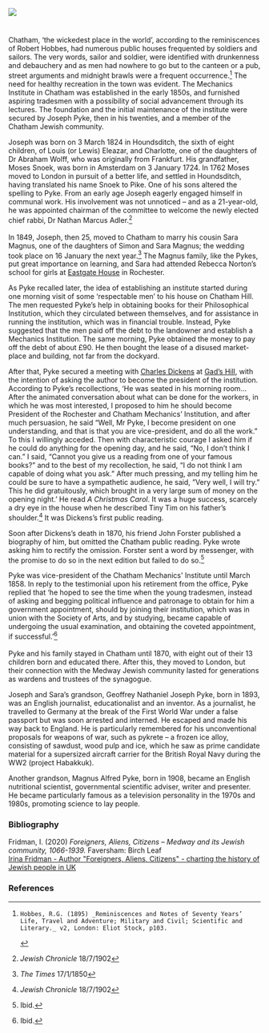 <a href="https://beta.kent-maps.online"><img src="https://beta.kent-maps.online/juncture/ve-button.png"></a>
<param ve-config title="Joseph Pyke (1824-1902)" author="Irina Fridman" layout="vtl" banner="https://stor.artstor.org/stor/9b234825-18ea-401c-9c71-868cdfc3eb21" description="Irina Fridman introduces the life and family of Educationalist Joseph Pyke a prominent member of the Chatham Jewish Community.">

<!-- Global Entities --> 
<param ve-entity eid="Q507517" aliases="Rochester">
<param ve-entity eid="Q729006" aliases="Chatham">
<param ve-entity eid="Q5516441" aliases="Gads Hill Place">

<!-- Basemap starting position centered on Chatham --> 
<!-- param ve-map center="Q729006" zoom="13" -->

<!-- Historical map layers --> 
<param ve-map-layer active allmaps allmaps-id="08f8a4bca9b4dd3a" title="Kent OS 1860">

#

Chatham, ‘the wickedest place in the world’, according to the reminiscences of Robert Hobbes, had numerous public houses frequented by soldiers and sailors. The very words, sailor and soldier, were identified with drunkenness and debauchery and as men had nowhere to go but to the canteen or a pub, street arguments and midnight brawls were a frequent occurrence.[^ref1] The need for healthy recreation in the town was evident. The Mechanics Institute in Chatham was established in the early 1850s, and furnished aspiring tradesmen with a possibility of social advancement through its lectures. The foundation and the initial maintenance of the institute were secured by Joseph Pyke, then in his twenties, and a member of the Chatham Jewish community. 
<param ve-image url="https://upload.wikimedia.org/wikipedia/commons/8/8b/William_Miller_-_Chatham%2C_Kent_-_B1977.14.7019_-_Yale_Center_for_British_Art.jpg" label="Chatham, Kent" attribution="William Miller, CC0, via Wikimedia Commons, B1977.14.7019, Yale Center for British Art">
<!-- Basemap starting position centered on Chatham --> 
<param ve-map center="Q729006" zoom="13">

Joseph was born on 3 March 1824 in Houndsditch, the sixth of eight children, of Louis (or Lewis) Eleazar, and Charlotte, one of the daughters of Dr Abraham Wolff, who was originally from Frankfurt.  His grandfather, Moses Snoek, was born in Amsterdam on 3 January 1724. In 1762 Moses moved to London in pursuit of a better life, and settled in Houndsditch, having translated his name Snoek to Pike. One of his sons altered the spelling to Pyke. From an early age Joseph eagerly engaged himself in communal work. His involvement was not unnoticed – and as a 21-year-old, he was appointed chairman of the committee to welcome the newly elected chief rabbi, Dr Nathan Marcus Adler.[^ref2] 
<br><br>
In 1849, Joseph, then 25, moved to Chatham to marry his cousin Sara Magnus, one of the daughters of Simon and Sara Magnus; the wedding took place on 16 January the next year.[^ref3] The Magnus family, like the Pykes, put great importance on learning, and Sara had attended Rebecca Norton’s school for girls at [Eastgate House](/dickens/edwin-drood-eastgate-house) in Rochester. 
<param ve-image url="https://upload.wikimedia.org/wikipedia/commons/6/64/Charles_Dickens_and_Rochester_%281880%29_%2814767951952%29.jpg" label="Eastgate House, Charles Dickens and Rochester, 1880" attribution="Internet Archive Book Images, No restrictions, via Wikimedia Commons">
<!-- Basemap starting position centered on Chatham --> 
<param ve-map center="Q729006" zoom="13">

As Pyke recalled later, the idea of establishing an institute started during one morning visit of some ‘respectable men’ to his house on Chatham Hill. The men requested Pyke’s help in obtaining books for their Philosophical Institution, which they circulated between themselves, and for assistance in running the institution, which was in financial trouble. Instead, Pyke suggested that the men paid off the debt to the landowner and establish a Mechanics Institution. The same morning, Pyke obtained the money to pay off the debt of about £90. He then bought the lease of a disused market-place and building, not far from the dockyard. 
<param ve-image url="https://stor.artstor.org/stor/cc1b9669-0996-475c-bba2-692467a50043" label="Dickens's Rochester and Chatham" attribution="David Perdue">

After that, Pyke secured a meeting with [Charles Dickens](/dickens/dickens-biography) at [Gad’s Hill](/dickens/dickens-gads-hill), with the intention of asking the author to become the president of the institution. According to Pyke’s recollections, ‘He was seated in his morning room… After the animated conversation about what can be done for the workers, in which he was most interested, I proposed to him he should become President of the Rochester and Chatham Mechanics’ Institution, and after much persuasion, he said “Well, Mr Pyke, I become president on one understanding, and that is that you are vice-president, and do all the work.” To this I willingly acceded. Then with characteristic courage I asked him if he could do anything for the opening day, and he said, “No, I don’t think I can.” I said, “Cannot you give us a reading from one of your famous books?” and to the best of my recollection, he said, “I do not think I am capable of doing what you ask.” After much pressing, and my telling him he could be sure to have a sympathetic audience, he said, ”Very well, I will try.” This he did gratuitously, which brought in a very large sum of money on the opening night.’ He read _A Christmas Carol_. It was a huge success, scarcely a dry eye in the house when he described <span data-mouseover-image-zoomto="1,0,672,459">Tiny Tim</span> on his father’s shoulder.[^ref4] It was Dickens’s first public reading.
<param ve-image url="https://stor.artstor.org/stor/12803b3b-5aae-457e-bfba-f36f5f17d146" label="Tiny Tim" attribution="Children's stories from Dickens retold by his granddaughters, 1893, Augustine House Library">
<!-- Basemap centered on Gad's Hill Place --> 
<param ve-map center="Q5516441" zoom="12">

Soon after Dickens’s death in 1870, his friend John Forster published a biography of him, but omitted the Chatham public reading. Pyke wrote asking him to rectify the omission. Forster sent a word by messenger, with the promise to do so in the next edition but failed to do so.[^ref5]
<param ve-image url="https://upload.wikimedia.org/wikipedia/commons/0/01/The_English_Bodley_family_%281900%29_%2814781259085%29.jpg" label="Charles Dickens reading a story" attribution=" The English Bodley Family, Internet Archive Book Images, No restrictions, via Wikimedia Commons">

Pyke was vice-president of the Chatham Mechanics' Institute until March 1858. In reply to the testimonial upon his retirement from the office, Pyke replied that ‘he hoped to see the time when the young tradesmen, instead of asking and begging political influence and patronage to obtain for him a government appointment, should by joining their institution, which was in union with the Society of Arts, and by studying, became capable of undergoing the usual examination, and obtaining the coveted appointment, if successful.’[^ref6]
<br><br>
Pyke and his family stayed in Chatham until 1870, with eight out of their 13 children born and educated there. After this, they moved to London, but their connection with the Medway Jewish community lasted for generations as wardens and trustees of the synagogue.
<!-- Basemap starting position centered on Chatham --> 
<param ve-map center="Q729006" zoom="13">

Joseph and Sara’s grandson, Geoffrey Nathaniel Joseph Pyke, born in 1893, was an English journalist, educationalist and an inventor. As a journalist, he travelled to Germany at the break of the First World War under a false passport but was soon arrested and interned. He escaped and made his way back to England.
He is particularly remembered for his unconventional proposals for weapons of war, such as pykrete – a frozen ice alloy, consisting of sawdust, wood pulp and ice, which he saw as prime candidate material for a supersized aircraft carrier for the British Royal Navy during the WW2 (project Habakkuk). 
<param ve-image url="https://upload.wikimedia.org/wikipedia/commons/4/49/Geoffrey_Pyke_signature.jpg" label="Geoffrey Pyke signature" attribution="Gaius Cornelius, via Wikimedia Commons" license="CC BY-SA 3.0">

Another grandson, Magnus Alfred Pyke, born in 1908, became an English nutritional scientist, governmental scientific adviser, writer and presenter. He became particularly famous as a television personality in the 1970s and 1980s, promoting science to lay people.
<param ve-image url="https://upload.wikimedia.org/wikipedia/commons/4/4d/Magnus_Pyke_DMarshall1987.jpg" label="Magnus Pyke. D. Marshall, 1987" attribution="dm4244, via Wikimedia Commons" license="CC BY-SA 4.0">

### Bibliography
Fridman, I. (2020) _Foreigners, Aliens, Citizens – Medway and its Jewish community, 1066-1939._ Faversham: Birch Leaf   
[Irina Fridman - Author "Foreigners, Aliens, Citizens" - charting the history of Jewish people in UK](https://youtu.be/c6Xe78hFk9g)

### References
[^ref1]: 	Hobbes, R.G. (1895) _Reminiscences and Notes of Seventy Years’ Life, Travel and Adventure; Military and Civil; Scientific and Literary._ v2, London: Eliot Stock, p103.
[^ref2]: _Jewish Chronicle_ 18/7/1902
[^ref3]: _The Times_ 17/1/1850
[^ref4]: _Jewish Chronicle_ 18/7/1902
[^ref5]: Ibid.
[^ref6]: Ibid.


